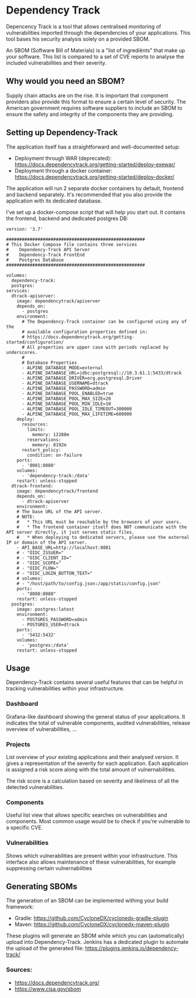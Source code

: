 # Dependency Track
Depencency Track is a tool that allows centralised monitoring of vulnerabilities imported through the dependencies of your applications. This tool bases his security analysis solely on a provided SBOM.

An SBOM (Software Bill of Materials) is a "list of ingrediënts" that make up your software. This list is compared to a set of CVE reports to analyse the included vulnerabilities and their severity.

## Why would you need an SBOM?
Supply chain attacks are on the rise. It is important that component providers also provide this format to ensure a certain level of security. The American government requires software suppliers to include an SBOM to ensure the safety and integrity of the components they are providing.

## Setting up Dependency-Track
The application itself has a straightforward and well-documented setup:
- Deployment through WAR (deprecated): https://docs.dependencytrack.org/getting-started/deploy-exewar/
- Deployment through a docker container: https://docs.dependencytrack.org/getting-started/deploy-docker/

The application will run 2 separate docker containers by default, frontend and backend separately. It's recommended that you also provide the application with its dedicated database.

I've set up a docker-compose script that will help you start out. It contains the frontend, backend and dedicated postgres DB: 

````
version: '3.7'

#####################################################
# This Docker Compose file contains three services
#    Dependency-Track API Server
#    Dependency-Track FrontEnd
#    Postgres Database
#####################################################

volumes:
  dependency-track:
  postgres:
services:
  dtrack-apiserver:
    image: dependencytrack/apiserver
    depends_on:
      - postgres
    environment:
      # The Dependency-Track container can be configured using any of the
      # available configuration properties defined in:
      # https://docs.dependencytrack.org/getting-started/configuration/
      # All properties are upper case with periods replaced by underscores.
      #
      # Database Properties
      - ALPINE_DATABASE_MODE=external
      - ALPINE_DATABASE_URL=jdbc:postgresql://10.3.61.1:5433/dtrack
      - ALPINE_DATABASE_DRIVER=org.postgresql.Driver
      - ALPINE_DATABASE_USERNAME=dtrack
      - ALPINE_DATABASE_PASSWORD=admin
      - ALPINE_DATABASE_POOL_ENABLED=true
      - ALPINE_DATABASE_POOL_MAX_SIZE=20
      - ALPINE_DATABASE_POOL_MIN_IDLE=10
      - ALPINE_DATABASE_POOL_IDLE_TIMEOUT=300000
      - ALPINE_DATABASE_POOL_MAX_LIFETIME=600000
    deploy:
      resources:
        limits:
          memory: 12288m
        reservations:
          memory: 8192m
      restart_policy:
        condition: on-failure
    ports:
      - '8081:8080'
    volumes:
      - 'dependency-track:/data'
    restart: unless-stopped
  dtrack-frontend:
    image: dependencytrack/frontend
    depends_on:
      - dtrack-apiserver
    environment:
    # The base URL of the API server.
    # NOTE:
    #   * This URL must be reachable by the browsers of your users.
    #   * The frontend container itself does NOT communicate with the API server directly, it just serves static files.
    #   * When deploying to dedicated servers, please use the external IP or domain of the API server.
    - API_BASE_URL=http://localhost:8081
    # - "OIDC_ISSUER="
    # - "OIDC_CLIENT_ID="
    # - "OIDC_SCOPE="
    # - "OIDC_FLOW="
    # - "OIDC_LOGIN_BUTTON_TEXT="
    # volumes:
    # - "/host/path/to/config.json:/app/static/config.json"
    ports:
      - "8080:8080"
    restart: unless-stopped
  postgres:
    image: postgres:latest
    environment:
      - POSTGRES_PASSWORD=admin
      - POSTGRES_USER=dtrack
    ports:
      - '5432:5432'
    volumes:
      - 'postgres:/data'
    restart: unless-stopped
````

## Usage
Dependency-Track contains several useful features that can be helpful in tracking vulnerabilities within your infrastructure.

### Dashboard
Grafana-like dashboard showing the general status of your applications. It indicates the total of vulnerable components, audited vulnerabilities, release overview of vulnerabilities, ...

### Projects
List overview of your existing applications and their analysed version. It gives a representation of the severity for each application. Each application is assigned a risk score along with the total amount of vulnernabilities. 

The risk score is a calculation based on severity and likeliness of all the detected vulnerabilities.

### Components
Useful list view that allows specific searches on vulnerabilities and components. Most common usage would be to check if you're vulnerable to a specific CVE.

### Vulnerabilities
Shows which vulnerabilities are present within your infrastructure. This interface also allows maintenance of these vulnerabilities, for example suppressing certain vulnernabilities

## Generating SBOMs
The generation of an SBOM can be implemented withing your build framework:
- Gradle: https://github.com/CycloneDX/cyclonedx-gradle-plugin
- Maven: https://github.com/CycloneDX/cyclonedx-maven-plugin

These plugins will generate an SBOM while which you can (automatically) upload into Dependency-Track. Jenkins has a dedicated plugin to automate the upload of the generated file: https://plugins.jenkins.io/dependency-track/

### Sources:
- https://docs.dependencytrack.org/
- https://www.cisa.gov/sbom

